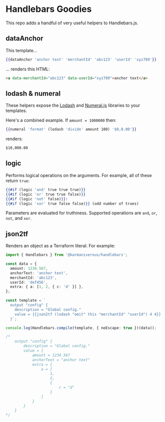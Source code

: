 # Handlebars Goodies

This repo adds a handful of very useful helpers to Handlebars.js.

## dataAnchor

This template...

```handlebars
{{dataAnchor 'anchor text' 'merchantId' 'abc123' 'userId' 'xyz789'}}
```

... renders this HTML:

```html
<a data-merchantId="abc123" data-userId="xyz789">anchor text</a>
```

## lodash & numeral

These helpers expose the [Lodash](https://lodash.com/) and [Numeral.js](http://numeraljs.com/) libraries to your templates.

Here's a combined example. If `amount = 1000000` then:

```handlebars
{{numeral 'format' (lodash 'divide' amount 100) '$0,0.00'}}
```

renders:

```html
$10,000.00
```

## logic

Performs logical operations on the arguments. For example, all of these return `true`:

```handlebars
{{#if (logic 'and' true true true)}}
{{#if (logic 'or' true true false)}}
{{#if (logic 'not' false)}}:
{{#if (logic 'xor' true false false)}} (odd number of trues)
```

Parameters are evaluated for truthiness. Supported operations are `and`, `or`, `not`, and `xor`.

## json2tf

Renders an object as a Terraform literal. For example:

```ts
import { Handlebars } from '@karmaniverous/handlebars';

const data = {
  amount: 1234.567,
  anchorText: 'anchor text',
  merchantId: 'abc123',
  userId: 'def456',
  extra: { a: [1, 2, { c: 'd' }] },
};

const template = `
  output "config" { 
    description = "Global config." 
    value = {{json2tf (lodash "omit" this "merchantId" "userId") 4 4}} 
  }`;

console.log(Handlebars.compile(template, { noEscape: true })(data));

/*
    output "config" { 
        description = "Global config." 
        value = {
            amount = 1234.567
            anchorText = "anchor text"
            extra = {
                a = [
                    1,
                    2,
                    {
                        c = "d"
                    }
                ]
            }
        } 
    }
*/
```
